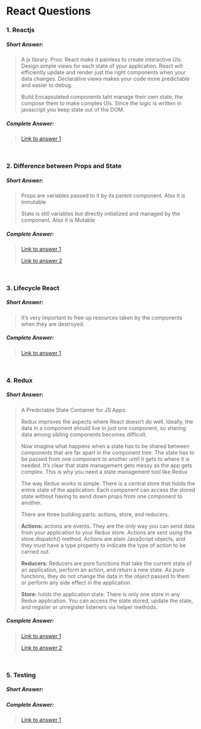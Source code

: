 # React Questions

### 1. Reactjs
>
##### Short Answer:
>
> A js library. 
> Pros: 
> React make it painless to create interactive UIs. Design simple views for each state of ypur application. React will efficiently update and render just the right components when your data changes.
> Declarative views makes your code more predictable and easier to debug.
>
> Build Encapsulated components taht manage their own state, the compose them to make comples UIs. Since the logic is written in javascript you keep state out of the DOM.
>
>
##### Complete Answer:
>
> [Link to answer 1](https://reactjs.org/)
>

<br />

### 2. Difference between Props and State
>
##### Short Answer:
>
> Props are variables passed to it by its parent component. Also it is Inmutable
>
> State is still variables but directly initialized and managed by the component. Also it is Mutable
>
##### Complete Answer:
>
> [Link to answer 1](https://flaviocopes.com/react-state-vs-props/)
>
> [Link to answer 2](https://stackoverflow.com/questions/27991366/what-is-the-difference-between-state-and-props-in-react#:~:text=Basically%2C%20the%20difference%20is%20that,a%20function%20with%20certain%20parameters.)

<br />

### 3. Lifecycle React
>
##### Short Answer:
>
> It’s very important to free up resources taken by the components when they are destroyed.
> 
>
>
>
>
>
>
>
>
##### Complete Answer:
>
> [Link to answer 1](https://reactjs.org/docs/state-and-lifecycle.html)
>

<br />

### 4. Redux
>
##### Short Answer:
>
> A Predictable State Container for JS Apps.
>
> Redux improves the aspects where React doesn’t do well. Ideally, the data in a component should live in just one component, so sharing data among sibling components becomes difficult.
>
> Now imagine what happens when a state has to be shared between components that are far apart in the component tree. The state has to be passed from one component to another until it gets to where it is needed. It’s clear that state management gets messy as the app gets complex. This is why you need a state management tool like Redux
>
> The way Redux works is simple. There is a central store that holds the entire state of the application. Each component can access the stored state without having to send down props from one component to another.
>
> There are three building parts: actions, store, and reducers.
>
> **Actions:** actions are events. They are the only way you can send data from your application to your Redux store. Actions are sent using the store.dispatch() method. Actions are plain JavaScript objects, and they must have a type property to indicate the type of action to be carried out.
>
> **Reducers:** Reducers are pure functions that take the current state of an application, perform an action, and return a new state. As pure functions, they do not change the data in the object passed to them or perform any side effect in the application.
>
> **Store:** holds the application state. There is only one store in any Redux application. You can access the state stored, update the state, and register or unregister listeners via helper methods.
>
>
##### Complete Answer:
>
> [Link to answer 1](https://redux.js.org/introduction/getting-started)
>
> [Link to answer 2](https://blog.logrocket.com/why-use-redux-reasons-with-clear-examples-d21bffd5835/)
>

<br />

### 5. Testing
>
##### Short Answer:
>
> 
>
>
##### Complete Answer:
>
> [Link to answer 1](https://babeljs.io/docs/en/)
>

